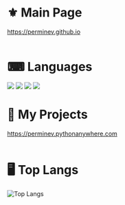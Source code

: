 # ⚜️ Main Page
https://perminev.github.io <br /> <br /> 
# ⌨ Languages
  </a> 
 <img src="https://img.shields.io/badge/CODE-PYTHON-informational?style=for-the-badge&logo=python">
 <img src="https://img.shields.io/badge/CODE-HTML-orange?style=for-the-badge&logo=html5">
 <img src="https://img.shields.io/badge/CODE-CSS-darkblue?style=for-the-badge&logo=css3">
 <img src="https://img.shields.io/badge/CODE-CSHARP-darkviolet?style=for-the-badge&logo=csharp">
  </a>
  
# 🔗 My Projects
https://perminev.pythonanywhere.com <br /> <br /> 

# 🖥️ Top Langs
![Top Langs](https://github-readme-stats.vercel.app/api/top-langs/?username=perminev&langs_count=8)

<!--
**Perminev/perminev** is a ✨ _special_ ✨ repository because its `README.md` (this file) appears on your GitHub profile.

Here are some ideas to get you started:

- 🔭 I’m currently working on ...
- 🌱 I’m currently learning ...
- 👯 I’m looking to collaborate on ...
- 🤔 I’m looking for help with ...
- 💬 Ask me about ...
- 📫 How to reach me: ...
- 😄 Pronouns: ...
- ⚡ Fun fact: ...
-->
